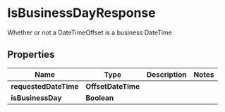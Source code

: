 

# IsBusinessDayResponse

Whether or not a DateTimeOffset is a business DateTime

## Properties

Name | Type | Description | Notes
------------ | ------------- | ------------- | -------------
**requestedDateTime** | **OffsetDateTime** |  | 
**isBusinessDay** | **Boolean** |  | 



